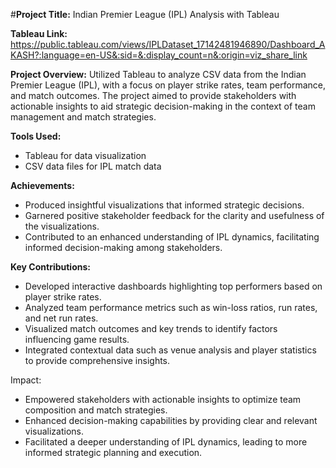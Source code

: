 #**Project Title:** Indian Premier League (IPL) Analysis with Tableau

**Tableau Link:** https://public.tableau.com/views/IPLDataset_17142481946890/Dashboard_AKASH?:language=en-US&:sid=&:display_count=n&:origin=viz_share_link


**Project Overview:**
Utilized Tableau to analyze CSV data from the Indian Premier League (IPL), with a focus on player strike rates, team performance, and match outcomes. The project aimed to provide stakeholders with actionable insights to aid strategic decision-making in the context of team management and match strategies.

**Tools Used:** 
* Tableau for data visualization
* CSV data files for IPL match data

**Achievements:**
* Produced insightful visualizations that informed strategic decisions.
* Garnered positive stakeholder feedback for the clarity and usefulness of the visualizations.
* Contributed to an enhanced understanding of IPL dynamics, facilitating informed decision-making among stakeholders.

**Key Contributions:**
* Developed interactive dashboards highlighting top performers based on player strike rates.
* Analyzed team performance metrics such as win-loss ratios, run rates, and net run rates.
* Visualized match outcomes and key trends to identify factors influencing game results.
* Integrated contextual data such as venue analysis and player statistics to provide comprehensive insights.

Impact:
* Empowered stakeholders with actionable insights to optimize team composition and match strategies.
* Enhanced decision-making capabilities by providing clear and relevant visualizations.
* Facilitated a deeper understanding of IPL dynamics, leading to more informed strategic planning and execution.
